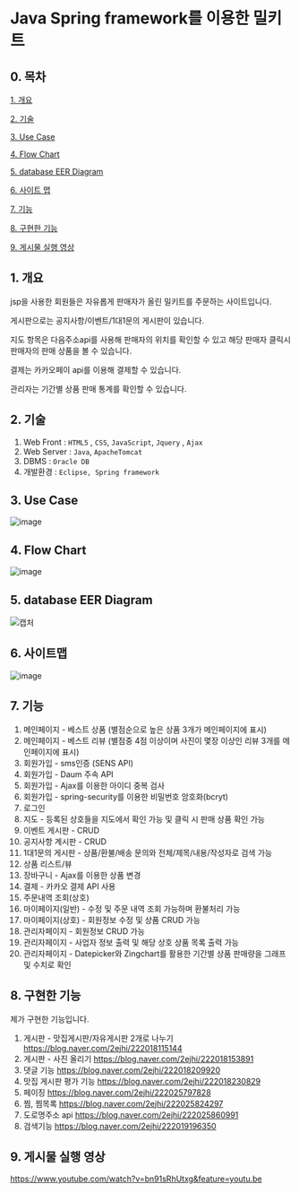 # Java Spring framework를 이용한 밀키트 

## 0. 목차

[1. 개요](#1-개요)

[2. 기술](#2-기술)

[3. Use Case](#3-Use-Case)

[4. Flow Chart](#4-Flow-Chart)

[5. database EER Diagram](#5-database-eer-diagram)

[6. 사이트 맵](#6-사이트-맵)

[7. 기능](#7-기능)

[8. 구현한 기능](#8-구현한-기능)

[9. 게시물 실행 영상](#9-게시물-실행-영상)

## 1. 개요

jsp을 사용한 회원들은 자유롭게 판매자가 올린 밀키트를 주문하는 사이트입니다.

게시판으로는 공지사항/이벤트/1대1문의 게시판이 있습니다.

지도 항목은 다음주소api를 사용해 판매자의 위치를 확인할 수 있고 해당 판매자 클릭시 판매자의 판매 상품을 볼 수 있습니다.

결제는 카카오페이 api를 이용해 결제할 수 있습니다.

관리자는 기간별 상품 판매 통계를 확인할 수 있습니다.

## 2. 기술
1. Web Front : `HTML5` , `CSS`, `JavaScript`, `Jquery` , `Ajax`
2. Web Server :  `Java`, `ApacheTomcat`
3. DBMS : `Oracle DB`
4. 개발환경 : `Eclipse, Spring framework`


## 3. Use Case
![image](https://user-images.githubusercontent.com/81474598/135708449-3c7f48d6-9cf6-4640-9a47-c5e11b4f90bd.png)


## 4. Flow Chart
![image](https://user-images.githubusercontent.com/81474598/135708462-7bce6caa-f6c0-4d37-a1e5-c322b1357e4e.png)


## 5. database EER Diagram
![캡처](https://user-images.githubusercontent.com/81474598/135708360-7d1501c2-e749-426b-b15a-4779d3728dac.png)


## 6. 사이트맵
![image](https://user-images.githubusercontent.com/81474598/135651292-d68b441d-7d2a-4df0-8643-ab00f277f77d.png)


## 7. 기능
1. 메인페이지 - 베스트 상품 (별점순으로 높은 상품 3개가 메인페이지에 표시)
2. 메인페이지 - 베스트 리뷰 (별점중 4점 이상이며 사진이 몇장 이상인 리뷰 3개를 메인페이지에 표시)
3. 회원가입 - sms인증 (SENS API)
4. 회원가입 - Daum 주속 API
5. 회원가입 - Ajax를 이용한 아이디 중복 검사
6. 회원가입 - spring-security를 이용한 비밀번호 암호화(bcryt)
7. 로그인
8. 지도 - 등록된 상호들을 지도에서 확인 가능 및 클릭 시 판매 상품 확인 가능
9. 이벤트 게시판 - CRUD
10. 공지사항 계시판 - CRUD
11. 1대1문의 게시판 - 상품/환불/배송 문의와 전체/제목/내용/작성자로 검색 가능
12. 상품 리스트/뷰
13. 장바구니 - Ajax를 이용한 상품 변경
14. 결제 - 카카오 결제 API 사용
15. 주문내역 조회(상호)
16. 마이페이지(일반) - 수정 및 주문 내역 조회 가능하며 환불처리 가능
17. 마이페이지(상호) - 회원정보 수정 및 상품 CRUD 가능
18. 관리자페이지 - 회원정보 CRUD 가능
19. 관리자페이지 - 사업자 정보 출력 및 해당 상호 상품 목록 출력 가능
20. 관리자페이지 - Datepicker와 Zingchart를 활용한 기간별 상품 판매량을 그래프 및 수치로 확인 


## 8. 구현한 기능
제가 구현한 기능입니다.

1. 게시판 - 맛집게시판/자유게시판 2개로 나누기 https://blog.naver.com/2ejhi/222018115144
2. 게시판 - 사진 올리기 https://blog.naver.com/2ejhi/222018153891
3. 댓글 기능 https://blog.naver.com/2ejhi/222018209920
4. 맛집 게시판 평가 기능 https://blog.naver.com/2ejhi/222018230829
5. 페이징 https://blog.naver.com/2ejhi/222025797828
6. 찜, 찜목록  https://blog.naver.com/2ejhi/222025824297
7. 도로명주소 api https://blog.naver.com/2ejhi/222025860991
8. 검색기능 https://blog.naver.com/2ejhi/222019196350


## 9. 게시물 실행 영상
https://www.youtube.com/watch?v=bn91sRhUtxg&feature=youtu.be

